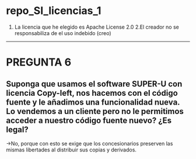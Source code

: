 # repo_SI_licencias_1
1. La licencia que he elegido es Apache License 2.0
2.El creador no se responsabiliza de el uso indebido (creo)

--------

# PREGUNTA 6 #
## Suponga que usamos el software SUPER-U con licencia Copy-left, nos hacemos con el código fuente y le añadimos una funcionalidad nueva. Lo vendemos a un cliente pero no le permitimos acceder a nuestro código fuente nuevo? ¿Es legal? ##

->No, porque con esto se exige que los concesionarios preserven las mismas libertades al distribuir sus copias y derivados.



